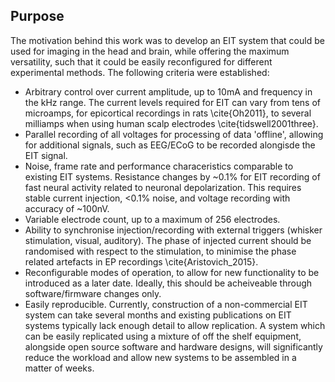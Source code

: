 ## Purpose

The motivation behind this work was to develop an EIT system that could be used for imaging in the head and brain, while offering the maximum versatility, such that it could be easily reconfigured for different experimental methods. The following criteria were established:

- Arbitrary control over current amplitude, up to 10mA and frequency in the kHz range. The current levels required for EIT can vary from tens of microamps, for epicortical recordings in rats \cite{Oh2011}, to several milliamps when using human scalp electrodes \cite{tidswell2001three}. 
- Parallel recording of all voltages for processing of data 'offline', allowing for additional signals, such as EEG/ECoG to be recorded alongisde the EIT signal.
- Noise, frame rate and performance characeristics comparable to existing EIT systems. Resistance changes by ~0.1% for EIT recording of fast neural activity related to neuronal depolarization. This requires stable current injection, <0.1% noise, and voltage recording with accuracy of ~100nV.
- Variable electrode count, up to a maximum of 256 electrodes.
- Ability to synchronise injection/recording with external triggers (whisker stimulation, visual, auditory). The phase of injected current should be randomised with respect to the stimulation, to minimise the phase related artefacts in EP recordings \cite{Aristovich_2015}.
- Reconfigurable modes of operation, to allow for new functionality to be introduced as a later date. Ideally, this should be acheiveable through software/firmware changes only.
- Easily reproducible. Currently, construction of a non-commercial EIT system can take several months and existing publications on EIT systems typically lack enough detail to allow replication. A system which can be easily replicated using a mixture of off the shelf equipment, alongside open source software and hardware designs, will significantly reduce the workload and allow new systems to be assembled in a matter of weeks.